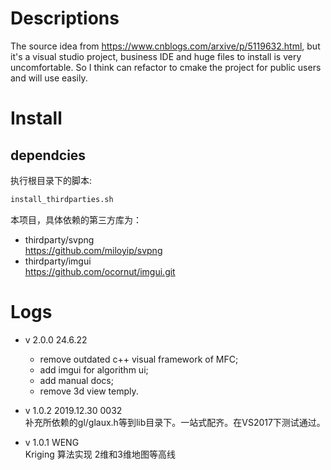 # Descriptions
The source idea from https://www.cnblogs.com/arxive/p/5119632.html, 
but it's a visual studio project, business IDE and huge files to install is very uncomfortable. 
So I think can refactor to cmake the project for public users and will use easily.


# Install

## dependcies

执行根目录下的脚本:
```sh
install_thirdparties.sh
```


本项目，具体依赖的第三方库为：
* thirdparty/svpng <br/>
  https://github.com/miloyip/svpng
* thirdparty/imgui <br/>
  https://github.com/ocornut/imgui.git



# Logs

* v 2.0.0 24.6.22
  * remove outdated c++ visual framework of MFC; 
  * add imgui for algorithm ui;
  * add manual docs;
  * remove 3d view temply.


* v 1.0.2  2019.12.30 0032<br/>
  补充所依赖的gl/glaux.h等到lib目录下。一站式配齐。在VS2017下测试通过。


* v 1.0.1 WENG<br/>
  Kriging 算法实现 2维和3维地图等高线
  